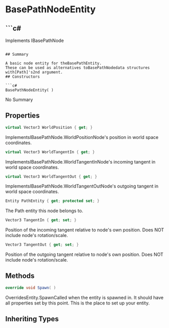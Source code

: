 # BasePathNodeEntity

## ```c#
Implements IBasePathNode
```

## Summary

A basic node entity for theBasePathEntity.
These can be used as alternatives toBasePathNodedata structures with[Path]'s2nd argument.
## Constructors

```c#
BasePathNodeEntity( ) 
```
No Summary
## Properties

```c#
virtual Vector3 WorldPosition { get; } 
```
ImplementsIBasePathNode.WorldPositionNode's position in world space coordinates.
```c#
virtual Vector3 WorldTangentIn { get; } 
```
ImplementsIBasePathNode.WorldTangentInNode's incoming tangent in world space coordinates.
```c#
virtual Vector3 WorldTangentOut { get; } 
```
ImplementsIBasePathNode.WorldTangentOutNode's outgoing tangent in world space coordinates.
```c#
Entity PathEntity { get; protected set; } 
```
The Path entity this node belongs to.
```c#
Vector3 TangentIn { get; set; } 
```
Position of the incoming tangent relative to node's own position. Does NOT include node's rotation/scale.
```c#
Vector3 TangentOut { get; set; } 
```
Position of the outgoing tangent relative to node's own position. Does NOT include node's rotation/scale.
## Methods

```c#
override void Spawn( ) 
```
OverridesEntity.SpawnCalled when the entity is spawned in. It should have all properties set by this point.
This is the place to set up your entity.
## Inheriting Types

